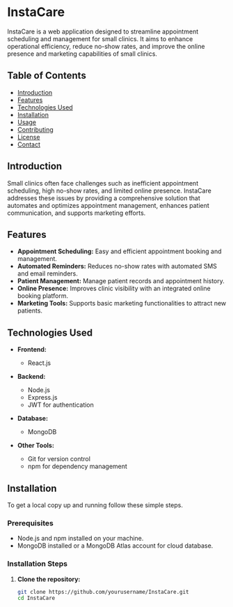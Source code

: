 # InstaCare

InstaCare is a web application designed to streamline appointment scheduling and management for small clinics. It aims to enhance operational efficiency, reduce no-show rates, and improve the online presence and marketing capabilities of small clinics.

## Table of Contents
- [Introduction](#introduction)
- [Features](#features)
- [Technologies Used](#technologies-used)
- [Installation](#installation)
- [Usage](#usage)
- [Contributing](#contributing)
- [License](#license)
- [Contact](#contact)

## Introduction
Small clinics often face challenges such as inefficient appointment scheduling, high no-show rates, and limited online presence. InstaCare addresses these issues by providing a comprehensive solution that automates and optimizes appointment management, enhances patient communication, and supports marketing efforts.

## Features
- **Appointment Scheduling:** Easy and efficient appointment booking and management.
- **Automated Reminders:** Reduces no-show rates with automated SMS and email reminders.
- **Patient Management:** Manage patient records and appointment history.
- **Online Presence:** Improves clinic visibility with an integrated online booking platform.
- **Marketing Tools:** Supports basic marketing functionalities to attract new patients.

## Technologies Used
- **Frontend:**
  - React.js

- **Backend:**
  - Node.js
  - Express.js
  - JWT for authentication

- **Database:**
  - MongoDB

- **Other Tools:**
  - Git for version control
  - npm for dependency management

## Installation
To get a local copy up and running follow these simple steps.

### Prerequisites
- Node.js and npm installed on your machine.
- MongoDB installed or a MongoDB Atlas account for cloud database.

### Installation Steps
1. **Clone the repository:**
   ```sh
   git clone https://github.com/yourusername/InstaCare.git
   cd InstaCare

